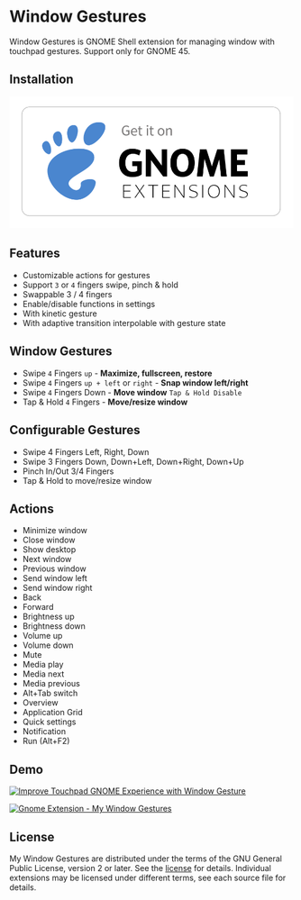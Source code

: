 # Window Gestures

Window Gestures is GNOME Shell extension for managing window with touchpad gestures.
Support only for GNOME 45.

## Installation
[![Get from GNOME Extension](./gext.svg)](https://extensions.gnome.org/extension/6343/window-gestures/)


## Features
 * Customizable actions for gestures
 * Support `3` or `4` fingers swipe, pinch & hold
 * Swappable 3 / 4 fingers
 * Enable/disable functions in settings
 * With kinetic gesture
 * With adaptive transition interpolable with gesture state

## Window Gestures
 * Swipe `4` Fingers `up` - **Maximize, fullscreen, restore**
 * Swipe `4` Fingers `up + left` or `right` - **Snap window left/right**
 * Swipe `4` Fingers Down - **Move window** `Tap & Hold Disable`
 * Tap & Hold `4` Fingers - **Move/resize window**

## Configurable Gestures
 * Swipe 4 Fingers Left, Right, Down
 * Swipe 3 Fingers Down, Down+Left, Down+Right, Down+Up
 * Pinch In/Out 3/4 Fingers
 * Tap &amp; Hold to move/resize window

## Actions
 * Minimize window
 * Close window
 * Show desktop
 * Next window
 * Previous window
 * Send window left
 * Send window right
 * Back
 * Forward
 * Brightness up
 * Brightness down
 * Volume up
 * Volume down
 * Mute
 * Media play
 * Media next
 * Media previous
 * Alt+Tab switch
 * Overview
 * Application Grid
 * Quick settings
 * Notification
 * Run (Alt+F2)


## Demo
 [![Improve Touchpad GNOME Experience with Window Gesture](https://img.youtube.com/vi/HHDjraAE6sc/0.jpg)](https://www.youtube.com/watch?v=HHDjraAE6sc)

 [![Gnome Extension - My Window Gestures](https://img.youtube.com/vi/yMUYB3OFpBQ/0.jpg)](https://www.youtube.com/watch?v=yMUYB3OFpBQ)

## License

My Window Gestures are distributed under the terms of the GNU General
Public License, version 2 or later. See the [license](COPYING) for details.
Individual extensions may be licensed under different terms, see each source
file for details.
